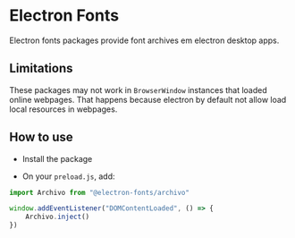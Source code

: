 # Electron Fonts

Electron fonts packages provide font archives em electron desktop apps.

## Limitations

These packages may not work in `BrowserWindow` instances that loaded online webpages. That happens because electron by default not allow load local resources in webpages.

## How to use

* Install the package

* On your `preload.js`, add:

```ts
import Archivo from "@electron-fonts/archivo"

window.addEventListener("DOMContentLoaded", () => {
    Archivo.inject()
})
```